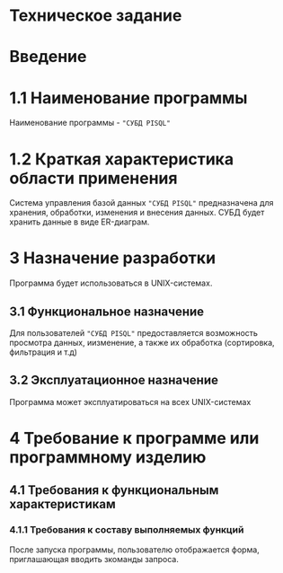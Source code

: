 # Техническое задание

# Введение

# 1.1 Наименование программы

   Наименование программы - `"СУБД PISQL"`

# 1.2 Краткая характеристика области применения

   Система управления базой данных `"СУБД PISQL"` предназначена для хранения, обработки, изменения и внесения данных. СУБД будет хранить данные в виде ER-диаграм.

# 3 Назначение разработки

Программа будет использоваться в UNIX-системах.

## 3.1 Функциональное назначение

Для пользователей `"СУБД PISQL"` предоставляется возможность просмотра данных, иизменение, а также их обработка (сортировка, фильтрация и т.д)

## 3.2 Эксплуатационное назначение

Программа может эксплуатироваться на всех UNIX-системах

# 4 Требование к программе или программному изделию

## 4.1 Требования к функциональным характеристикам

### 4.1.1 Требования к составу выполняемых функций

После запуска программы, пользователю отображается форма, приглашающая вводить зкоманды запроса.


